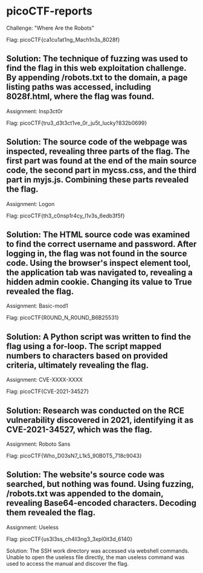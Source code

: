 # picoCTF-reports
Challenge: "Where Are the Robots"

Flag: picoCTF{ca1cu1at1ng_Mach1n3s_8028f}

Solution: The technique of fuzzing was used to find the flag in this web exploitation challenge. By appending /robots.txt to the domain, a page listing paths was accessed, including 8028f.html, where the flag was found.
---------------------------------------------------------------------------
Assignment: Insp3ct0r

Flag: picoCTF{tru3_d3t3ct1ve_0r_ju5t_lucky?832b0699}

Solution: The source code of the webpage was inspected, revealing three parts of the flag. The first part was found at the end of the main source code, the second part in mycss.css, and the third part in myjs.js. Combining these parts revealed the flag.
---------------------------------------------------------------------------
Assignment: Logon

Flag: picoCTF{th3_c0nsp1r4cy_l1v3s_6edb3f5f}

Solution: The HTML source code was examined to find the correct username and password. After logging in, the flag was not found in the source code. Using the browser's inspect element tool, the application tab was navigated to, revealing a hidden admin cookie. Changing its value to True revealed the flag.
---------------------------------------------------------------------------
Assignment: Basic-mod1

Flag: picoCTF{R0UND_N_R0UND_B6B25531}

Solution: A Python script was written to find the flag using a for-loop. The script mapped numbers to characters based on provided criteria, ultimately revealing the flag.
---------------------------------------------------------------------------
Assignment: CVE-XXXX-XXXX

Flag: picoCTF{CVE-2021-34527}

Solution: Research was conducted on the RCE vulnerability discovered in 2021, identifying it as CVE-2021-34527, which was the flag.
---------------------------------------------------------------------------
Assignment: Roboto Sans

Flag: picoCTF{Who_D03sN7_L1k5_90B0T5_718c9043}

Solution: The website's source code was searched, but nothing was found. Using fuzzing, /robots.txt was appended to the domain, revealing Base64-encoded characters. Decoding them revealed the flag.
---------------------------------------------------------------------------
Assignment: Useless

Flag: picoCTF{us3l3ss_ch4ll3ng3_3xpl0it3d_6140}

Solution: The SSH work directory was accessed via webshell commands. Unable to open the useless file directly, the man useless command was used to access the manual and discover the flag.
